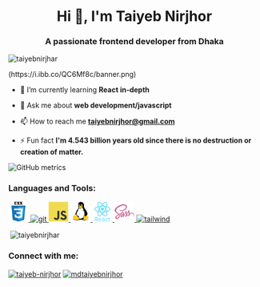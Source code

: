 <h1 align="center">Hi 👋, I'm Taiyeb Nirjhor</h1>
<h3 align="center">A passionate frontend developer from Dhaka</h3>
<p align="left"> <img src="https://komarev.com/ghpvc/?username=taiyebnirjhar&label=Profile%20views&color=0e75b6&style=flat" alt="taiyebnirjhar" /> </p>
(https://i.ibb.co/QC6Mf8c/banner.png)


<!-- <p align="left"> <a href="https://github.com/ryo-ma/github-profile-trophy"><img src="https://github-profile-trophy.vercel.app/?username=taiyebnirjhar" alt="taiyebnirjhar" /></a> </p> -->

- 🌱 I’m currently learning **React in-depth**

- 💬 Ask me about **web development/javascript**

- 📫 How to reach me **taiyebnirjhor@gmail.com**

- ⚡ Fun fact **I'm 4.543 billion years old since there is no destruction or creation of matter.**

![GitHub metrics](https://metrics.lecoq.io/taiyebnirjhar) 



<h3 align="left">Languages and Tools:</h3>
<p align="left"> <a href="https://www.w3schools.com/css/" target="_blank" rel="noreferrer"> <img src="https://raw.githubusercontent.com/devicons/devicon/master/icons/css3/css3-original-wordmark.svg" alt="css3" width="40" height="40"/> </a> <a href="https://git-scm.com/" target="_blank" rel="noreferrer"> <img src="https://www.vectorlogo.zone/logos/git-scm/git-scm-icon.svg" alt="git" width="40" height="40"/> </a> <a href="https://developer.mozilla.org/en-US/docs/Web/JavaScript" target="_blank" rel="noreferrer"> <img src="https://raw.githubusercontent.com/devicons/devicon/master/icons/javascript/javascript-original.svg" alt="javascript" width="40" height="40"/> </a> <a href="https://www.linux.org/" target="_blank" rel="noreferrer"> <img src="https://raw.githubusercontent.com/devicons/devicon/master/icons/linux/linux-original.svg" alt="linux" width="40" height="40"/> </a> <a href="https://reactjs.org/" target="_blank" rel="noreferrer"> <img src="https://raw.githubusercontent.com/devicons/devicon/master/icons/react/react-original-wordmark.svg" alt="react" width="40" height="40"/> </a> <a href="https://sass-lang.com" target="_blank" rel="noreferrer"> <img src="https://raw.githubusercontent.com/devicons/devicon/master/icons/sass/sass-original.svg" alt="sass" width="40" height="40"/> </a> <a href="https://tailwindcss.com/" target="_blank" rel="noreferrer"> <img src="https://www.vectorlogo.zone/logos/tailwindcss/tailwindcss-icon.svg" alt="tailwind" width="40" height="40"/> </a> </p>

<p>&nbsp;<img align="center" src="https://github-readme-stats.vercel.app/api?username=taiyebnirjhar&show_icons=true&locale=en" alt="taiyebnirjhar" /></p>

<!-- <p><img align="left" src="https://github-readme-stats.vercel.app/api/top-langs?username=taiyebnirjhar&show_icons=true&locale=en&layout=compact" alt="taiyebnirjhar" /></p>
<p><img align="center" src="https://github-readme-streak-stats.herokuapp.com/?user=taiyebnirjhar&" alt="taiyebnirjhar" /></p> -->

<h3 align="left">Connect with me:</h3>
<p align="left">
<a href="https://linkedin.com/in/taiyeb-nirjhor" target="blank"><img align="center" src="https://raw.githubusercontent.com/rahuldkjain/github-profile-readme-generator/master/src/images/icons/Social/linked-in-alt.svg" alt="taiyeb-nirjhor" height="30" width="40" /></a>
<a href="https://fb.com/mdtaiyebnirjhor" target="blank"><img align="center" src="https://raw.githubusercontent.com/rahuldkjain/github-profile-readme-generator/master/src/images/icons/Social/facebook.svg" alt="mdtaiyebnirjhor" height="30" width="40" /></a>
</p>


